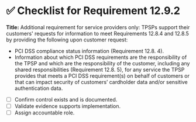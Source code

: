 # ✅ Checklist for Requirement 12.9.2

**Title:** Additional requirement for service providers only: TPSPs support their customers' requests for information to meet Requirements 12.8.4 and 12.8.5 by providing the following upon customer request:
- PCI DSS compliance status information (Requirement 12.8.
4). 
- Information about which PCI DSS requirements are the responsibility of the TPSP and which are the responsibility of the customer, including any shared responsibilities (Requirement 12.8.
5), for any service the TPSP provides that meets a PCI DSS requirement(s) on behalf of customers or that can impact security of customers’ cardholder data and/or sensitive authentication data.

- [ ] Confirm control exists and is documented.
- [ ] Validate evidence supports implementation.
- [ ] Assign accountable role.
